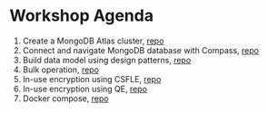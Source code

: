 # Workshop Agenda

1. Create a MongoDB Atlas cluster, [repo](https://github.com/fk-mongodb-workshops/01_merchant/blob/main/docs/01_atlas_setup.md)
2. Connect and navigate MongoDB database with Compass, [repo](https://github.com/fk-mongodb-workshops/01_merchant/blob/main/docs/02_populate_sample_records.md)
3. Build data model using design patterns, [repo](https://github.com/fk-mongodb-workshops/03_customer/tree/main/data_modeling)
4. Bulk operation, [repo](https://github.com/fk-mongodb-workshops/03_customer/tree/main/bulk)
5. In-use encryption using CSFLE, [repo](https://github.com/fk-mongodb-workshops/01_merchant/tree/main/csfle)
6. In-use encryption using QE, [repo](https://github.com/fk-mongodb-workshops/01_merchant/tree/main/queryable_encryption)
7. Docker compose, [repo](https://github.com/fk-mongodb-workshops/04_docker)
